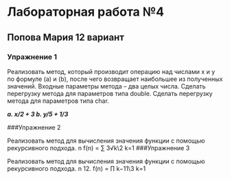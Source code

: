 # Лабораторная работа №4
## Попова Мария 12 вариант
### Упражнение 1

Реализовать метод, который производит операцию над числами x и y по формуле (a) и (b), после
чего возвращает наибольшее из полученных значений. Входные параметры метода – два целых
числа. Сделать перегрузку метода для параметров типа double. Сделать перегрузку метода для
параметров типа char.

***a. x/2 + 3
   b. y/5 + 1/3***
 
 ###Упражнение 2
 
 Реализовать метод для вычисления значения функции с помощью рекурсивного подхода.
       n
f(n) = ∑   3√k\2
      k=1
###Упражнение 3

Реализовать метод для вычисления значения функции с помощью рекурсивного подхода.
           n
12. f(n) = ∏  k−11\3
          k=1
